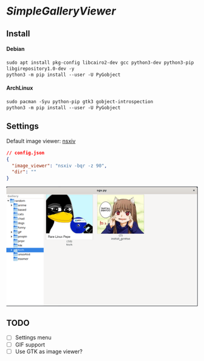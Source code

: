 # *SimpleGalleryViewer*

## Install
#### Debian
```
sudo apt install pkg-config libcairo2-dev gcc python3-dev python3-pip libgirepository1.0-dev -y
python3 -m pip install --user -U PyGobject
```
#### ArchLinux
```
sudo pacman -Syu python-pip gtk3 gobject-introspection
python3 -m pip install --user -U PyGobject
```

## Settings
Default image viewer: [nsxiv](https://codeberg.org/nsxiv/nsxiv)

```json
// config.json
{
  "image_viewer": "nsxiv -bqr -z 90",
  "dir": ""
}
```

![demo](demo.png)

## TODO
- [ ] Settings menu
- [ ] GIF support
- [ ] Use GTK as image viewer?
